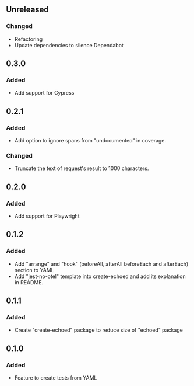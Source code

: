 ## Unreleased
### Changed
- Refactoring
- Update dependencies to silence Dependabot

## 0.3.0
### Added
- Add support for Cypress

## 0.2.1
### Added
- Add option to ignore spans from "undocumented" in coverage.
### Changed
- Truncate the text of request's result to 1000 characters.

## 0.2.0
### Added
- Add support for Playwright

## 0.1.2
### Added
- Add "arrange" and "hook" (beforeAll, afterAll beforeEach and afterEach) section to YAML
- Add "jest-no-otel" template into create-echoed and add its explanation in README.

## 0.1.1
### Added
- Create "create-echoed" package to reduce size of "echoed" package

## 0.1.0
### Added
- Feature to create tests from YAML
